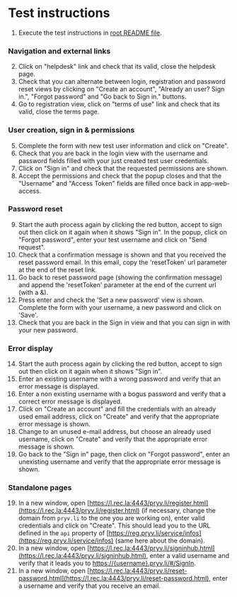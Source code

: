 # Test instructions

1. Execute the test instructions in [root README file](../README.md#Test).

### Navigation and external links

2. Click on "helpdesk" link and check that its valid, close the helpdesk page.
3. Check that you can alternate between login, registration and password reset views by clicking on "Create an account", "Already an user? Sign in.", "Forgot password" and "Go back to Sign in." buttons. 
4. Go to registration view, click on "terms of use" link and check that its valid, close the terms page.

### User creation, sign in & permissions

5. Complete the form with new test user information and click on "Create".
6. Check that you are back in the login view with the username and password fields filled with your just created test user credentials.
7. Click on "Sign in" and check that the requested permissions are shown.
8. Accept the permissions and check that the popup closes and that the "Username" and "Access Token" fields are filled once back in app-web-access.

### Password reset

9. Start the auth process again by clicking the red button, accept to sign out then click on it again when it shows "Sign in". In the popup, click on "Forgot password", enter your test username and click on "Send request".
10. Check that a confirmation message is shown and that you received the reset password email. In this email, copy the 'resetToken' url parameter at the end of the reset link.
11. Go back to reset password page (showing the confirmation message) and append the 'resetToken' parameter at the end of the current url (with a &).
12. Press enter and check the 'Set a new password' view is shown. Complete the form with your username, a new password and click on 'Save'.
13. Check that you are back in the Sign in view and that you can sign in with your new password.

### Error display

14. Start the auth process again by clicking the red button, accept to sign out then click on it again when it shows "Sign in". 
15. Enter an existing username with a wrong password and verify that an error message is displayed.
16. Enter a non existing username with a bogus password and verify that a correct error message is displayed.
17. Click on "Create an account" and fill the credentials with an already used email address, click on "Create" and verify that the appropriate error message is shown.
18. Change to an unused e-mail address, but choose an already used username, click on "Create" and verify that the appropriate error message is shown.
19. Go back to the "Sign in" page, then click on "Forgot password", enter an unexisting username and verify that the appropriate error message is shown.

### Standalone pages

19. In a new window, open [https://l.rec.la:4443/pryv.li/register.html](https://l.rec.la:4443/pryv.li/register.html) (if necessary, change the domain from `pryv.li` to the one you are working on), enter valid credentials and click on "Create". This should lead you to the URL defined in the `api` property of [https://reg.pryv.li/service/infos](https://reg.pryv.li/service/infos) (same here about the domain).
20. In a new window, open [https://l.rec.la:4443/pryv.li/signinhub.html](https://l.rec.la:4443/pryv.li/signinhub.html), enter a valid username and verify that it leads you to [https://{username}.pryv.li/#/SignIn](https://{username}.pryv.li/#/SignIn).
21. In a new window, open [https://l.rec.la:4443/pryv.li/reset-password.html](https://l.rec.la:4443/pryv.li/reset-password.html), enter a username and verify that you receive an email.
